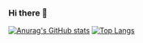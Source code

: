 ### Hi there 👋

<!--
**arushkumarsingh/arushkumarsingh** is a ✨ _special_ ✨ repository because its `README.md` (this file) appears on your GitHub profile.

Here are some ideas to get you started:

- 🔭 I’m currently working on ...
- 🌱 I’m currently learning ...
- 👯 I’m looking to collaborate on ...
- 🤔 I’m looking for help with ...
- 💬 Ask me about ...
- 📫 How to reach me: ...
- 😄 Pronouns: ...
- ⚡ Fun fact: ...
-->
[![Anurag's GitHub stats](https://github-readme-stats.vercel.app/api?username=arushkumarsingh)](https://github.com/anuraghazra/github-readme-stats)
[![Top Langs](https://github-readme-stats.vercel.app/api/top-langs/?username=arushkumarsingh)](https://github.com/anuraghazra/github-readme-stats)
